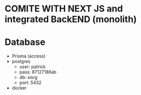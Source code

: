 # COMITE WITH NEXT JS and integrated BackEND (monolith)


# Database
- Prisma (access)
- postgres
    - user: patrick
    - pass: 87127186ab
    - db: sisrg
    - port: 5432
- docker